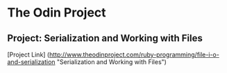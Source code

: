 The Odin Project
===
Project: Serialization and Working with Files
---
[Project Link] (http://www.theodinproject.com/ruby-programming/file-i-o-and-serialization "Serialization and Working with Files")